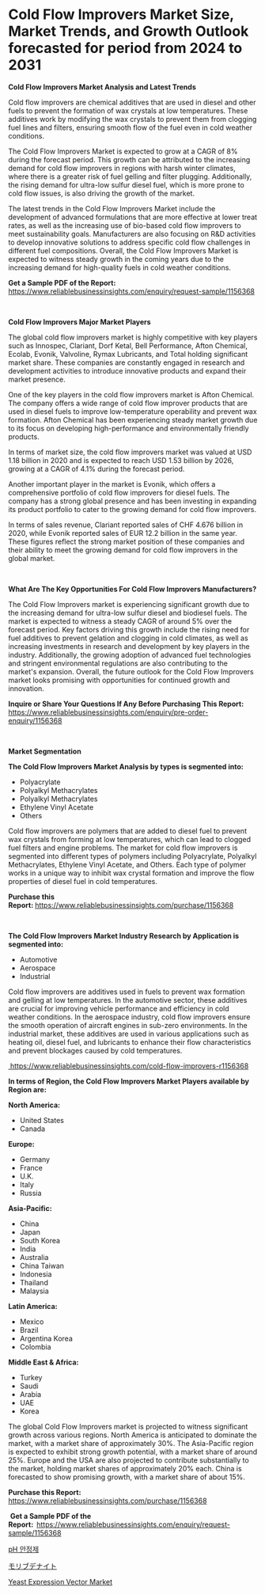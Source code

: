 <p><h1>Cold Flow Improvers Market Size, Market Trends, and Growth Outlook forecasted for period from 2024 to 2031</h1></p><p><strong>Cold Flow Improvers Market Analysis and Latest Trends</strong></p>
<p><p>Cold flow improvers are chemical additives that are used in diesel and other fuels to prevent the formation of wax crystals at low temperatures. These additives work by modifying the wax crystals to prevent them from clogging fuel lines and filters, ensuring smooth flow of the fuel even in cold weather conditions.</p><p>The Cold Flow Improvers Market is expected to grow at a CAGR of 8% during the forecast period. This growth can be attributed to the increasing demand for cold flow improvers in regions with harsh winter climates, where there is a greater risk of fuel gelling and filter plugging. Additionally, the rising demand for ultra-low sulfur diesel fuel, which is more prone to cold flow issues, is also driving the growth of the market.</p><p>The latest trends in the Cold Flow Improvers Market include the development of advanced formulations that are more effective at lower treat rates, as well as the increasing use of bio-based cold flow improvers to meet sustainability goals. Manufacturers are also focusing on R&D activities to develop innovative solutions to address specific cold flow challenges in different fuel compositions. Overall, the Cold Flow Improvers Market is expected to witness steady growth in the coming years due to the increasing demand for high-quality fuels in cold weather conditions.</p></p>
<p><strong>Get a Sample PDF of the Report:&nbsp;</strong> <a href="https://www.reliablebusinessinsights.com/enquiry/request-sample/1156368">https://www.reliablebusinessinsights.com/enquiry/request-sample/1156368</a></p>
<p>&nbsp;</p>
<p><strong>Cold Flow Improvers Major Market Players</strong></p>
<p><p>The global cold flow improvers market is highly competitive with key players such as Innospec, Clariant, Dorf Ketal, Bell Performance, Afton Chemical, Ecolab, Evonik, Valvoline, Rymax Lubricants, and Total holding significant market share. These companies are constantly engaged in research and development activities to introduce innovative products and expand their market presence.</p><p>One of the key players in the cold flow improvers market is Afton Chemical. The company offers a wide range of cold flow improver products that are used in diesel fuels to improve low-temperature operability and prevent wax formation. Afton Chemical has been experiencing steady market growth due to its focus on developing high-performance and environmentally friendly products.</p><p>In terms of market size, the cold flow improvers market was valued at USD 1.18 billion in 2020 and is expected to reach USD 1.53 billion by 2026, growing at a CAGR of 4.1% during the forecast period.</p><p>Another important player in the market is Evonik, which offers a comprehensive portfolio of cold flow improvers for diesel fuels. The company has a strong global presence and has been investing in expanding its product portfolio to cater to the growing demand for cold flow improvers.</p><p>In terms of sales revenue, Clariant reported sales of CHF 4.676 billion in 2020, while Evonik reported sales of EUR 12.2 billion in the same year. These figures reflect the strong market position of these companies and their ability to meet the growing demand for cold flow improvers in the global market.</p></p>
<p>&nbsp;</p>
<p><strong>What Are The Key Opportunities For Cold Flow Improvers Manufacturers?</strong></p>
<p><p>The Cold Flow Improvers market is experiencing significant growth due to the increasing demand for ultra-low sulfur diesel and biodiesel fuels. The market is expected to witness a steady CAGR of around 5% over the forecast period. Key factors driving this growth include the rising need for fuel additives to prevent gelation and clogging in cold climates, as well as increasing investments in research and development by key players in the industry. Additionally, the growing adoption of advanced fuel technologies and stringent environmental regulations are also contributing to the market's expansion. Overall, the future outlook for the Cold Flow Improvers market looks promising with opportunities for continued growth and innovation.</p></p>
<p><strong>Inquire or Share Your Questions If Any Before Purchasing This Report:</strong> <a href="https://www.reliablebusinessinsights.com/enquiry/pre-order-enquiry/1156368">https://www.reliablebusinessinsights.com/enquiry/pre-order-enquiry/1156368</a></p>
<p>&nbsp;</p>
<p><strong>Market Segmentation</strong></p>
<p><strong>The Cold Flow Improvers Market Analysis by types is segmented into:</strong></p>
<p><ul><li>Polyacrylate</li><li>Polyalkyl Methacrylates</li><li>Polyalkyl Methacrylates</li><li>Ethylene Vinyl Acetate</li><li>Others</li></ul></p>
<p><p>Cold flow improvers are polymers that are added to diesel fuel to prevent wax crystals from forming at low temperatures, which can lead to clogged fuel filters and engine problems. The market for cold flow improvers is segmented into different types of polymers including Polyacrylate, Polyalkyl Methacrylates, Ethylene Vinyl Acetate, and Others. Each type of polymer works in a unique way to inhibit wax crystal formation and improve the flow properties of diesel fuel in cold temperatures.</p></p>
<p><strong>Purchase this Report:&nbsp;</strong><a href="https://www.reliablebusinessinsights.com/purchase/1156368">https://www.reliablebusinessinsights.com/purchase/1156368</a></p>
<p>&nbsp;</p>
<p><strong>The Cold Flow Improvers Market Industry Research by Application is segmented into:</strong></p>
<p><ul><li>Automotive</li><li>Aerospace</li><li>Industrial</li></ul></p>
<p><p>Cold flow improvers are additives used in fuels to prevent wax formation and gelling at low temperatures. In the automotive sector, these additives are crucial for improving vehicle performance and efficiency in cold weather conditions. In the aerospace industry, cold flow improvers ensure the smooth operation of aircraft engines in sub-zero environments. In the industrial market, these additives are used in various applications such as heating oil, diesel fuel, and lubricants to enhance their flow characteristics and prevent blockages caused by cold temperatures.</p></p>
<p><a href="https://www.reliablebusinessinsights.com/cold-flow-improvers-r1156368">&nbsp;https://www.reliablebusinessinsights.com/cold-flow-improvers-r1156368</a></p>
<p><strong>In terms of Region, the Cold Flow Improvers Market Players available by Region are:</strong></p>
<p>
    <p> <strong> North America: </strong>
        <ul>
            <li>United States</li>
            <li>Canada</li>
        </ul>
        </p> 
    <p> <strong> Europe: </strong>
        <ul>
            <li>Germany</li>
            <li>France</li>
            <li>U.K.</li>
            <li>Italy</li>
            <li>Russia</li>
        </ul>
        </p> 
    <p> <strong> Asia-Pacific: </strong>
        <ul>
            <li>China</li>
            <li>Japan</li>
            <li>South Korea</li>
            <li>India</li>
            <li>Australia</li>
            <li>China Taiwan</li>
            <li>Indonesia</li>
            <li>Thailand</li>
            <li>Malaysia</li>
        </ul>
        </p> 
    <p> <strong> Latin America: </strong>
        <ul>
            <li>Mexico</li>
            <li>Brazil</li>
            <li>Argentina Korea</li>
            <li>Colombia</li>
        </ul>
        </p> 
    <p> <strong> Middle East & Africa: </strong>
        <ul>
            <li>Turkey</li>
            <li>Saudi</li>
            <li>Arabia</li>
            <li>UAE</li>
            <li>Korea</li>
        </ul>
    </p>
    </p>
<p><p>The global Cold Flow Improvers market is projected to witness significant growth across various regions. North America is anticipated to dominate the market, with a market share of approximately 30%. The Asia-Pacific region is expected to exhibit strong growth potential, with a market share of around 25%. Europe and the USA are also projected to contribute substantially to the market, holding market shares of approximately 20% each. China is forecasted to show promising growth, with a market share of about 15%.</p></p>
<p><strong>Purchase this Report: </strong><a href="https://www.reliablebusinessinsights.com/purchase/1156368">https://www.reliablebusinessinsights.com/purchase/1156368</a></p>
<p>&nbsp;<strong>Get a Sample PDF of the Report:&nbsp;&nbsp;</strong><a href="https://www.reliablebusinessinsights.com/enquiry/request-sample/1156368">https://www.reliablebusinessinsights.com/enquiry/request-sample/1156368</a></p>
<p><strong></strong></p>
<p><p><a href="https://github.com/laholand/Market-Research-Report-List-5/blob/main/23700787758.md">pH 안정제</a></p><p><a href="https://github.com/mohamedbakry57/Market-Research-Report-List-5/blob/main/68482353599.md">モリブデナイト</a></p><p><a href="https://issuu.com/reportprime-2/docs/yeast-expression-vector-market-size-2030.pptx">Yeast Expression Vector Market</a></p></p>
